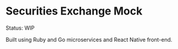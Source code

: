 # Securities Exchange Mock

Status: WIP

Built using Ruby and Go microservices and React Native front-end.
